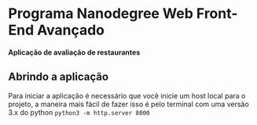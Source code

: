 # Programa Nanodegree Web Front-End Avançado

#### Aplicação de avaliação de restaurantes


## Abrindo a aplicação

Para iniciar a aplicação é necessário que você inicie um host local para o projeto, a maneira mais fácil de fazer isso é pelo terminal com uma versão 3.x do python ``` python3 -m http.server 8000 ```
